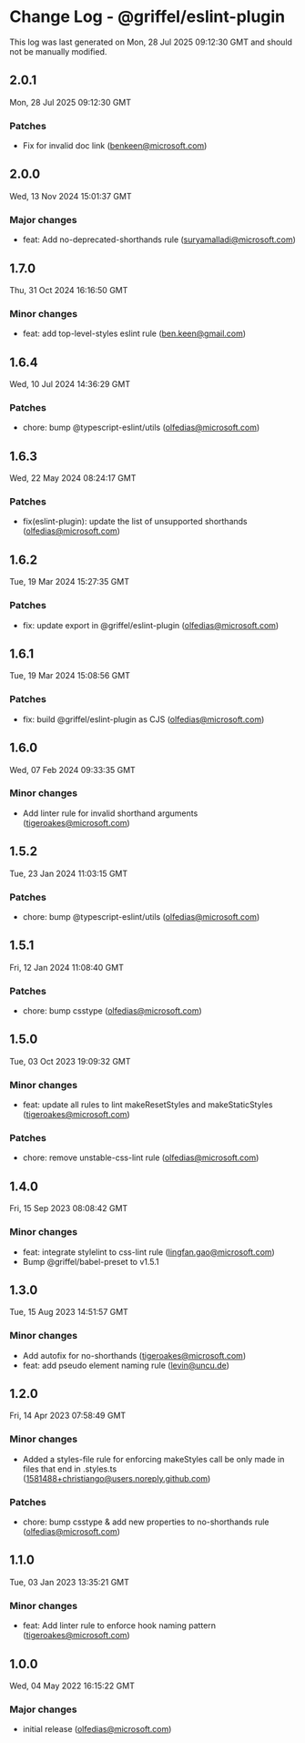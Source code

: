 # Change Log - @griffel/eslint-plugin

This log was last generated on Mon, 28 Jul 2025 09:12:30 GMT and should not be manually modified.

<!-- Start content -->

## 2.0.1

Mon, 28 Jul 2025 09:12:30 GMT

### Patches

- Fix for invalid doc link (benkeen@microsoft.com)

## 2.0.0

Wed, 13 Nov 2024 15:01:37 GMT

### Major changes

- feat: Add no-deprecated-shorthands rule (suryamalladi@microsoft.com)

## 1.7.0

Thu, 31 Oct 2024 16:16:50 GMT

### Minor changes

- feat: add top-level-styles eslint rule (ben.keen@gmail.com)

## 1.6.4

Wed, 10 Jul 2024 14:36:29 GMT

### Patches

- chore: bump @typescript-eslint/utils (olfedias@microsoft.com)

## 1.6.3

Wed, 22 May 2024 08:24:17 GMT

### Patches

- fix(eslint-plugin): update the list of unsupported shorthands (olfedias@microsoft.com)

## 1.6.2

Tue, 19 Mar 2024 15:27:35 GMT

### Patches

- fix: update export in @griffel/eslint-plugin (olfedias@microsoft.com)

## 1.6.1

Tue, 19 Mar 2024 15:08:56 GMT

### Patches

- fix: build @griffel/eslint-plugin as CJS (olfedias@microsoft.com)

## 1.6.0

Wed, 07 Feb 2024 09:33:35 GMT

### Minor changes

- Add linter rule for invalid shorthand arguments (tigeroakes@microsoft.com)

## 1.5.2

Tue, 23 Jan 2024 11:03:15 GMT

### Patches

- chore: bump @typescript-eslint/utils (olfedias@microsoft.com)

## 1.5.1

Fri, 12 Jan 2024 11:08:40 GMT

### Patches

- chore: bump csstype (olfedias@microsoft.com)

## 1.5.0

Tue, 03 Oct 2023 19:09:32 GMT

### Minor changes

- feat: update all rules to lint makeResetStyles and makeStaticStyles (tigeroakes@microsoft.com)

### Patches

- chore: remove unstable-css-lint rule (olfedias@microsoft.com)

## 1.4.0

Fri, 15 Sep 2023 08:08:42 GMT

### Minor changes

- feat: integrate stylelint to css-lint rule (lingfan.gao@microsoft.com)
- Bump @griffel/babel-preset to v1.5.1

## 1.3.0

Tue, 15 Aug 2023 14:51:57 GMT

### Minor changes

- Add autofix for no-shorthands (tigeroakes@microsoft.com)
- feat: add pseudo element naming rule (levin@uncu.de)

## 1.2.0

Fri, 14 Apr 2023 07:58:49 GMT

### Minor changes

- Added a styles-file rule for enforcing makeStyles call be only made in files that end in .styles.ts (1581488+christiango@users.noreply.github.com)

### Patches

- chore: bump csstype & add new properties to no-shorthands rule (olfedias@microsoft.com)

## 1.1.0

Tue, 03 Jan 2023 13:35:21 GMT

### Minor changes

- feat: Add linter rule to enforce hook naming pattern (tigeroakes@microsoft.com)

## 1.0.0

Wed, 04 May 2022 16:15:22 GMT

### Major changes

- initial release (olfedias@microsoft.com)
